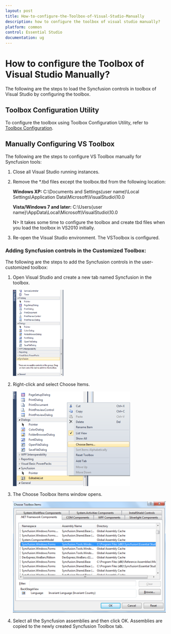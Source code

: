 ```yaml
---
layout: post
title: How-to-configure-the-Toolbox-of-Visual-Studio-Manually
description: how to configure the toolbox of visual studio manually?
platform: common
control: Essential Studio
documentation: ug
---
```


# How to configure the Toolbox of Visual Studio Manually?

The following are the steps to load the Syncfusion controls in toolbox of Visual Studio by configuring the toolbox.

## Toolbox Configuration Utility

To configure the toolbox using Toolbox Configuration Utility, refer to [Toolbox Configuration](/common/essential-studio/utilities#toolbox-configuration).

## Manually Configuring VS Toolbox

The following are the steps to configure VS Toolbox manually for Syncfusion tools:

1. Close all Visual Studio running instances.
2. Remove the *.tbd files except the toolbox.tbd from the following location:

   **Windows XP:**
   C:\Documents and Settings\(user name)\Local Settings\Application Data\Microsoft\VisualStudio\10.0

   **Vista/Windows 7 and later:**
   C:\Users\{user name}\AppData\Local\Microsoft\VisualStudio\10.0

    N> It takes some time to configure the toolbox and create tbd files when you load the toolbox in VS2010 initially.

3. Re-open the Visual Studio environment. The VSToolbox is configured.

### Adding Syncfusion controls in the Customized Toolbox:

The following are the steps to add the Syncfusion controls in the user-customized toolbox:

1. Open Visual Studio and create a new tab named Syncfusion in the toolbox.

   ![](Manually-Configuring-VS-Toolbox_images/Manually-Configuring-VS-Toolbox_img2.png)

2. Right-click and select Choose Items.

   ![](Manually-Configuring-VS-Toolbox_images/Manually-Configuring-VS-Toolbox_img3.png)

3. The Choose Toolbox Items window opens.

   ![](Manually-Configuring-VS-Toolbox_images/Manually-Configuring-VS-Toolbox_img4.png)

4. Select all the Syncfusion assemblies and then click OK. Assemblies are copied to the newly created Syncfusion Toolbox tab. 
